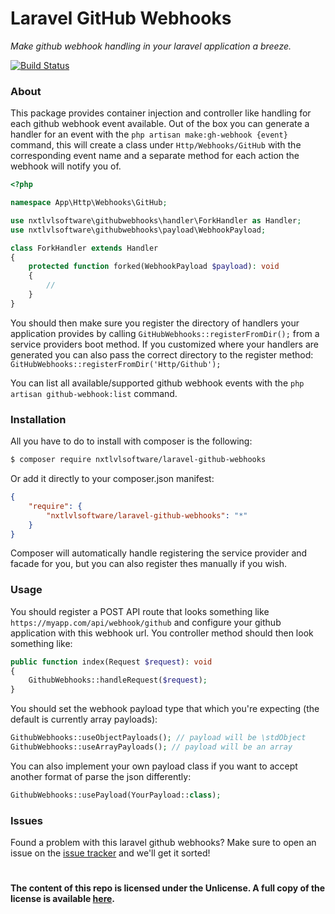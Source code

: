 Laravel GitHub Webhooks
===============
_Make github webhook handling in your laravel application a breeze._

[![Build Status](https://travis-ci.org/NxtLvLSoftware/laravel-github-webhooks.svg?branch=master)](https://travis-ci.org/NxtLvLSoftware/laravel-github-webhooks)

### About

This package provides container injection and controller like handling for each github webhook event available. Out of the
box you can generate a handler for an event with the `php artisan make:gh-webhook {event}` command, this will create a class
under `Http/Webhooks/GitHub` with the corresponding event name and a separate method for each action the webhook will notify
you of.

```php
<?php

namespace App\Http\Webhooks\GitHub;

use nxtlvlsoftware\githubwebhooks\handler\ForkHandler as Handler;
use nxtlvlsoftware\githubwebhooks\payload\WebhookPayload;

class ForkHandler extends Handler
{
    protected function forked(WebhookPayload $payload): void
    {
        //
    }
}
```

You should then make sure you register the directory of handlers your application provides by calling `GitHubWebhooks::registerFromDir();`
from a service providers boot method. If you customized where your handlers are generated you can also pass the correct
directory to the register method: `GitHubWebhooks::registerFromDir('Http/Github');`

You can list all available/supported github webhook events with the `php artisan github-webhook:list` command.

### Installation

All you have to do to install with composer is the following:

```bash
$ composer require nxtlvlsoftware/laravel-github-webhooks
```

Or add it directly to your composer.json manifest:

```json
{
    "require": {
        "nxtlvlsoftware/laravel-github-webhooks": "*"
    }
}
```

Composer will automatically handle registering the service provider and facade for you, but you can also register thes
manually if you wish.

### Usage

You should register a POST API route that looks something like `https://myapp.com/api/webhook/github` and configure your
github application with this webhook url. You controller method should then look something like:
```php
public function index(Request $request): void
{
    GithubWebhooks::handleRequest($request);
}
```

You should set the webhook payload type that which you're expecting (the default is currently array payloads):
```php
GithubWebhooks::useObjectPayloads(); // payload will be \stdObject
GithubWebhooks::useArrayPayloads(); // payload will be an array
```

You can also implement your own payload class if you want to accept another format of parse the json differently:
```php
GithubWebhooks::usePayload(YourPayload::class);
```

### Issues

Found a problem with this laravel github webhooks? Make sure to open an issue on the [issue tracker](https://github.com/NxtLvLSoftware/laravel-github-webhooks/issues)
and we'll get it sorted!

#

__The content of this repo is licensed under the Unlicense. A full copy of the license is available [here](LICENSE).__